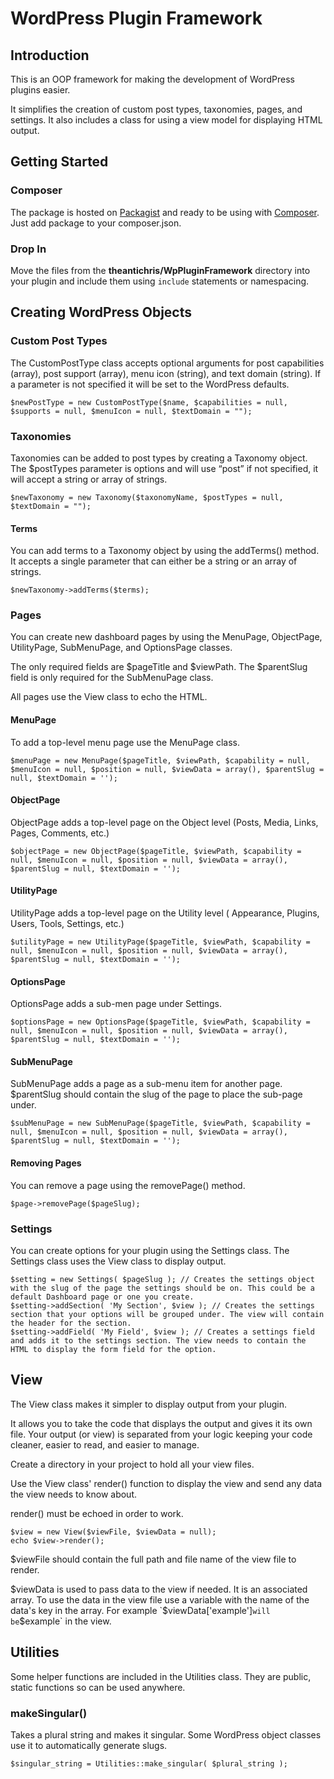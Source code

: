# WordPress Plugin Framework

## Introduction

This is an OOP framework for making the development of WordPress plugins easier.

It simplifies the creation of custom post types, taxonomies, pages, and settings. It also includes a class for using a view model for displaying HTML output.

## Getting Started

### Composer

The package is hosted on [Packagist](https://packagist.org/packages/theantichris/wp-plugin-framework) and ready to be using with [Composer](https://getcomposer.org/). Just add package to your composer.json.

### Drop In

Move the files from the __theantichris/WpPluginFramework__ directory into your plugin and include them using `include` statements or namespacing.

## Creating WordPress Objects

### Custom Post Types

The CustomPostType class accepts optional arguments for post capabilities (array), post support (array), menu icon (string), and text domain (string). If a parameter is not specified it will be set to the WordPress defaults.

```
$newPostType = new CustomPostType($name, $capabilities = null, $supports = null, $menuIcon = null, $textDomain = "");
```

### Taxonomies

Taxonomies can be added to post types by creating a Taxonomy object. The $postTypes parameter is options and will use “post” if not specified, it will accept a string or array of strings.

```
$newTaxonomy = new Taxonomy($taxonomyName, $postTypes = null, $textDomain = "");
```

#### Terms

You can add terms to a Taxonomy object by using the addTerms() method. It accepts a single parameter that can either be a string or an array of strings.

```
$newTaxonomy->addTerms($terms);
```

### Pages

You can create new dashboard pages by using the MenuPage, ObjectPage, UtilityPage, SubMenuPage, and OptionsPage classes.

The only required fields are $pageTitle and $viewPath. The $parentSlug field is only required for the SubMenuPage class.

All pages use the View class to echo the HTML.

#### MenuPage

To add a top-level menu page use the MenuPage class.

```
$menuPage = new MenuPage($pageTitle, $viewPath, $capability = null, $menuIcon = null, $position = null, $viewData = array(), $parentSlug = null, $textDomain = '');
```

#### ObjectPage

ObjectPage adds a top-level page on the Object level (Posts, Media, Links, Pages, Comments, etc.)

```
$objectPage = new ObjectPage($pageTitle, $viewPath, $capability = null, $menuIcon = null, $position = null, $viewData = array(), $parentSlug = null, $textDomain = '');
```

#### UtilityPage

UtilityPage adds a top-level page on the Utility level ( Appearance, Plugins, Users, Tools, Settings, etc.)

```
$utilityPage = new UtilityPage($pageTitle, $viewPath, $capability = null, $menuIcon = null, $position = null, $viewData = array(), $parentSlug = null, $textDomain = '');
```

#### OptionsPage

OptionsPage adds a sub-men page under Settings.

```
$optionsPage = new OptionsPage($pageTitle, $viewPath, $capability = null, $menuIcon = null, $position = null, $viewData = array(), $parentSlug = null, $textDomain = '');
```

#### SubMenuPage

SubMenuPage adds a page as a sub-menu item for another page. $parentSlug should contain the slug of the page to place the sub-page under.

```
$subMenuPage = new SubMenuPage($pageTitle, $viewPath, $capability = null, $menuIcon = null, $position = null, $viewData = array(), $parentSlug = null, $textDomain = '');
```

#### Removing Pages

You can remove a page using the removePage() method.

```
$page->removePage($pageSlug);
```

### Settings

You can create options for your plugin using the Settings class. The Settings class uses the View class to display output.

```
$setting = new Settings( $pageSlug ); // Creates the settings object with the slug of the page the settings should be on. This could be a default Dashboard page or one you create.
$setting->addSection( 'My Section', $view ); // Creates the settings section that your options will be grouped under. The view will contain the header for the section.
$setting->addField( 'My Field', $view ); // Creates a settings field and adds it to the settings section. The view needs to contain the HTML to display the form field for the option.
```

## View

The View class makes it simpler to display output from your plugin.

It allows you to take the code that displays the output and gives it its own file. Your output (or view) is separated from your logic keeping your code cleaner, easier to read, and easier to manage.

Create a directory in your project to hold all your view files.

Use the View class' render() function to display the view and send any data the view needs to know about.

render() must be echoed in order to work.

```
$view = new View($viewFile, $viewData = null);
echo $view->render();
```

$viewFile should contain the full path and file name of the view file to render.

$viewData is used to pass data to the view if needed. It is an associated array. To use the data in the view file use a variable with the name of the data's key in the array. For example `$viewData['example']` will be `$example` in the view.

## Utilities

Some helper functions are included in the Utilities class. They are public, static functions so can be used anywhere.

### makeSingular()

Takes a plural string and makes it singular. Some WordPress object classes use it to automatically generate slugs.

```
$singular_string = Utilities::make_singular( $plural_string );
```
